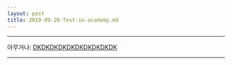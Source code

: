 ```yaml
---
layout: post
title: 2019-09-20-Test-in-academy.md
---
```

______________________________________________________________________________________________________________________________________
아무거나: [DKDKDKDKDKDKDKDKDKDK](https://scratch.mit.edu/projects/330556191/embed)
______________________________________________________________________________________________________________________________________
